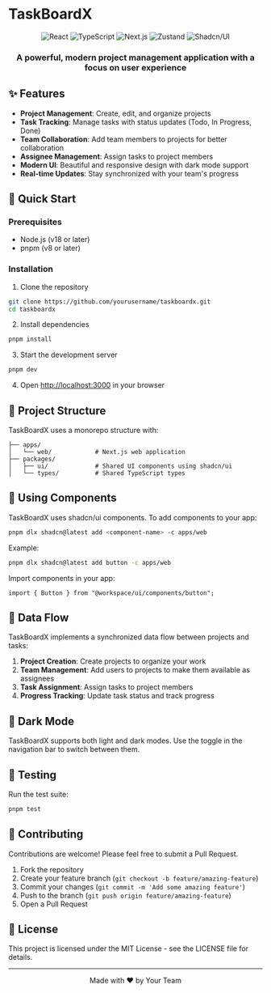 # TaskBoardX

<div align="center">
  <img src="https://img.shields.io/badge/React-61DAFB?style=for-the-badge&logo=react&logoColor=black" alt="React" />
  <img src="https://img.shields.io/badge/TypeScript-3178C6?style=for-the-badge&logo=typescript&logoColor=white" alt="TypeScript" />
  <img src="https://img.shields.io/badge/Next.js-000000?style=for-the-badge&logo=next.js&logoColor=white" alt="Next.js" />
  <img src="https://img.shields.io/badge/Zustand-000000?style=for-the-badge&logo=zustand&logoColor=white" alt="Zustand" />
  <img src="https://img.shields.io/badge/Shadcn/UI-000000?style=for-the-badge&logo=shadcnui&logoColor=white" alt="Shadcn/UI" />
</div>

<div align="center">
  <h3>A powerful, modern project management application with a focus on user experience</h3>
</div>

## ✨ Features

- **Project Management**: Create, edit, and organize projects
- **Task Tracking**: Manage tasks with status updates (Todo, In Progress, Done)
- **Team Collaboration**: Add team members to projects for better collaboration
- **Assignee Management**: Assign tasks to project members
- **Modern UI**: Beautiful and responsive design with dark mode support
- **Real-time Updates**: Stay synchronized with your team's progress

## 🚀 Quick Start

### Prerequisites

- Node.js (v18 or later)
- pnpm (v8 or later)

### Installation

1. Clone the repository

```bash
git clone https://github.com/yourusername/taskboardx.git
cd taskboardx
```

2. Install dependencies

```bash
pnpm install
```

3. Start the development server

```bash
pnpm dev
```

4. Open [http://localhost:3000](http://localhost:3000) in your browser

## 🧩 Project Structure

TaskBoardX uses a monorepo structure with:

```
├── apps/
│   └── web/            # Next.js web application
├── packages/
│   ├── ui/             # Shared UI components using shadcn/ui
│   └── types/          # Shared TypeScript types
```

## 🔧 Using Components

TaskBoardX uses shadcn/ui components. To add components to your app:

```bash
pnpm dlx shadcn@latest add <component-name> -c apps/web
```

Example:

```bash
pnpm dlx shadcn@latest add button -c apps/web
```

Import components in your app:

```tsx
import { Button } from "@workspace/ui/components/button";
```

## 🔄 Data Flow

TaskBoardX implements a synchronized data flow between projects and tasks:

1. **Project Creation**: Create projects to organize your work
2. **Team Management**: Add users to projects to make them available as assignees
3. **Task Assignment**: Assign tasks to project members
4. **Progress Tracking**: Update task status and track progress

## 🌙 Dark Mode

TaskBoardX supports both light and dark modes. Use the toggle in the navigation bar to switch between them.

## 🧪 Testing

Run the test suite:

```bash
pnpm test
```

## 🤝 Contributing

Contributions are welcome! Please feel free to submit a Pull Request.

1. Fork the repository
2. Create your feature branch (`git checkout -b feature/amazing-feature`)
3. Commit your changes (`git commit -m 'Add some amazing feature'`)
4. Push to the branch (`git push origin feature/amazing-feature`)
5. Open a Pull Request

## 📝 License

This project is licensed under the MIT License - see the LICENSE file for details.

---

<div align="center">
  <p>Made with ❤️ by Your Team</p>
</div>
